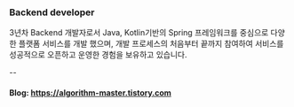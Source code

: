<!--[![Hits](https://hits.seeyoufarm.com/api/count/incr/badge.svg?url=https%3A%2F%2Fhttps%2F%2Fgithub.com%2Fgksdnf050&count_bg=%2379C83D&title_bg=%23555555&icon=&icon_color=%23E7E7E7&title=hits&edge_flat=false)](https://hits.seeyoufarm.com) -->
### Backend developer


3년차 Backend 개발자로서 Java, Kotlin기반의 Spring 프레임워크를 중심으로 다양한 플랫폼 서비스를 개발 했으며, 개발 프로세스의 처음부터 끝까지 참여하여 서비스를 성공적으로 오픈하고 운영한 경험을 보유하고 있습니다.


--


#### Blog: https://algorithm-master.tistory.com

<!--
**gksdnf050/gksdnf050** is a ✨ _special_ ✨ repository because its `README.md` (this file) appears on your GitHub profile.

Here are some ideas to get you started:

- 🔭 I’m currently working on ...
- 🌱 I’m currently learning ...
- 👯 I’m looking to collaborate on ...
- 🤔 I’m looking for help with ...
- 💬 Ask me about ...
- 📫 How to reach me: ...
- 😄 Pronouns: ...
- ⚡ Fun fact: ...
-->
